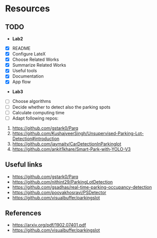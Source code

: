 # Resources

## TODO
- **Lab2**  
- [x] README  
- [x] Configure LateX
- [x] Choose Related Works  
- [x] Summarize Related Works
- [x] Useful tools
- [x] Documentation  
- [x] App flow  
  
- **Lab3** 
- [ ] Choose algorithms 
- [ ] Decide whether to detect also the parking spots
- [ ] Calculate computing time
- [ ] Adapt following repos:  
1. https://github.com/gstark0/Parq
2. https://github.com/KushajveerSingh/Unsupervised-Parking-Lot-Detection#introduction
3. https://github.com/jaymaity/CarDetectionInParkinglot
4. https://github.com/ankit1khare/Smart-Park-with-YOLO-V3

## Useful links
- https://github.com/gstark0/Parq
- https://github.com/nithint29/ParkingLotDetection
- https://github.com/gsadhas/real-time-parking-occupancy-detection
- https://github.com/pooyakhosravi/PSDetector
- https://github.com/visualbuffer/parkingslot

## References
- https://arxiv.org/pdf/1902.07401.pdf
- https://github.com/visualbuffer/parkingslot
